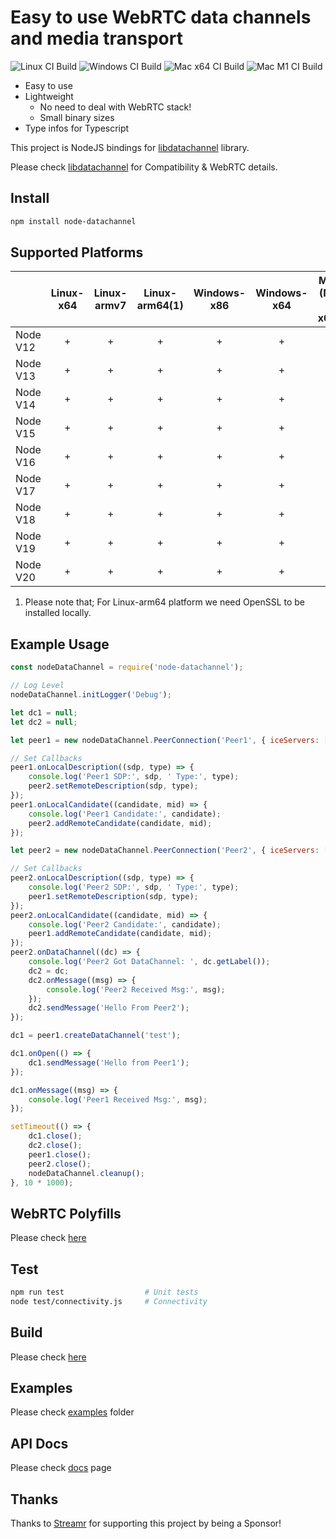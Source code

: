 # Easy to use WebRTC data channels and media transport

![Linux CI Build](https://github.com/murat-dogan/node-datachannel/workflows/Build%20-%20Linux/badge.svg) ![Windows CI Build](https://github.com/murat-dogan/node-datachannel/workflows/Build%20-%20Win/badge.svg) ![Mac x64 CI Build](https://github.com/murat-dogan/node-datachannel/workflows/Build%20-%20Mac%20x64/badge.svg) ![Mac M1 CI Build](https://github.com/murat-dogan/node-datachannel/workflows/Build%20-%20Mac%20M1/badge.svg)

-   Easy to use
-   Lightweight
    -   No need to deal with WebRTC stack!
    -   Small binary sizes
-   Type infos for Typescript

This project is NodeJS bindings for [libdatachannel](https://github.com/paullouisageneau/libdatachannel) library.

Please check [libdatachannel](https://github.com/paullouisageneau/libdatachannel) for Compatibility & WebRTC details.

## Install

```sh
npm install node-datachannel
```

## Supported Platforms

|          | Linux-x64 | Linux-armv7 | Linux-arm64(1) | Windows-x86 | Windows-x64 | Mac (M1 + x64) |
| -------- | :-------: | :---------: | :------------: | :---------: | :---------: | :------------: |
| Node V12 |     +     |      +      |       +        |      +      |      +      |       +        |
| Node V13 |     +     |      +      |       +        |      +      |      +      |       +        |
| Node V14 |     +     |      +      |       +        |      +      |      +      |       +        |
| Node V15 |     +     |      +      |       +        |      +      |      +      |       +        |
| Node V16 |     +     |      +      |       +        |      +      |      +      |       +        |
| Node V17 |     +     |      +      |       +        |      +      |      +      |       +        |
| Node V18 |     +     |      +      |       +        |      +      |      +      |       +        |
| Node V19 |     +     |      +      |       +        |      +      |      +      |       +        |
| Node V20 |     +     |      +      |       +        |      +      |      +      |       +        |

1. Please note that; For Linux-arm64 platform we need OpenSSL to be installed locally.

## Example Usage

```js
const nodeDataChannel = require('node-datachannel');

// Log Level
nodeDataChannel.initLogger('Debug');

let dc1 = null;
let dc2 = null;

let peer1 = new nodeDataChannel.PeerConnection('Peer1', { iceServers: ['stun:stun.l.google.com:19302'] });

// Set Callbacks
peer1.onLocalDescription((sdp, type) => {
    console.log('Peer1 SDP:', sdp, ' Type:', type);
    peer2.setRemoteDescription(sdp, type);
});
peer1.onLocalCandidate((candidate, mid) => {
    console.log('Peer1 Candidate:', candidate);
    peer2.addRemoteCandidate(candidate, mid);
});

let peer2 = new nodeDataChannel.PeerConnection('Peer2', { iceServers: ['stun:stun.l.google.com:19302'] });

// Set Callbacks
peer2.onLocalDescription((sdp, type) => {
    console.log('Peer2 SDP:', sdp, ' Type:', type);
    peer1.setRemoteDescription(sdp, type);
});
peer2.onLocalCandidate((candidate, mid) => {
    console.log('Peer2 Candidate:', candidate);
    peer1.addRemoteCandidate(candidate, mid);
});
peer2.onDataChannel((dc) => {
    console.log('Peer2 Got DataChannel: ', dc.getLabel());
    dc2 = dc;
    dc2.onMessage((msg) => {
        console.log('Peer2 Received Msg:', msg);
    });
    dc2.sendMessage('Hello From Peer2');
});

dc1 = peer1.createDataChannel('test');

dc1.onOpen(() => {
    dc1.sendMessage('Hello from Peer1');
});

dc1.onMessage((msg) => {
    console.log('Peer1 Received Msg:', msg);
});

setTimeout(() => {
    dc1.close();
    dc2.close();
    peer1.close();
    peer2.close();
    nodeDataChannel.cleanup();
}, 10 * 1000);
```

## WebRTC Polyfills

Please check [here](/polyfill)

## Test

```sh
npm run test                  # Unit tests
node test/connectivity.js     # Connectivity
```

## Build

Please check [here](/BULDING.md)

## Examples

Please check [examples](/examples/) folder

## API Docs

Please check [docs](/API.md) page

## Thanks

Thanks to [Streamr](https://streamr.network/) for supporting this project by being a Sponsor!
